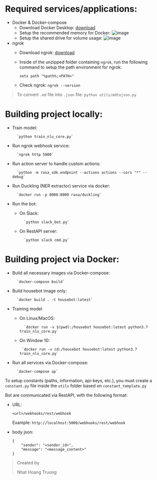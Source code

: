 # Required services/applications:
* Docker & Docker-compose
    * Download Docker Desktop: [download](https://docs.docker.com/docker-for-windows/install/)
    * Setup the recommended memory for Docker: ![image]() 
    * Setup the shared drive for volume usage: ![image]() 
* ngrok
    * Download ngrok: [download](https://ngrok.com/download)
    * Inside of the unzipped folder containing `ngrok`, run the following command
    to setup the path environment for ngrok: 
    
        `setx path "%path%;<PATH>"`
    * Check ngrok: `ngrok --version`
    
>To convert `.md` file into `.json` file:
>    `python utils/mdtojson.py`


# Building project locally:
* Train model:

        `python train_nlu_core.py`
* Run ngrok webhook service:

        `ngrok http 5000`
* Run action server to handle custom actions:

        `python -m rasa_sdk.endpoint --actions actions --cors "*" --debug`
* Run Duckling (NER extractor) service via docker:

        `docker run -p 8000:8000 rasa/duckling`
* Run the bot:
    * On Slack:

            `python slack_bot.py`
    * On RestAPI server:
    
            `python slack cmd.py`

# Building project via Docker:
* Build all necessary images via Docker-compose:

        `docker-compose build`
* Build housebot image only:
        
        `docker build . -t housebot:latest`
* Training model
    * On Linux/MacOS:
    
            `docker run -v $(pwd):/housebot housebot:latest python3.7 train_nlu_core.py`

    * On Window 10:
         
           `docker run -v cd:/housebot housebot:latest python3.7 train_nlu_core.py`
* Run all services via Docker-compose:
    
        `docker-compose up`
            
To setup constants (paths, information, api-keys, etc.), you must create a `constant.py` 
file inside the `utils` folder based on `constant_template.py`

Bot are communicated via RestAPI, with the following format:
* URL:
    
    `<url>/webhooks/rest/webhook`
    
    Example: `http://localhost:5000/webhooks/rest/webhook`

* body json:

    ```
    {
        "sender": "<sender_id>",
        "message": "<message_content>"
    }
    ```
    
> Created by
>
> Nhat Hoang Truong
